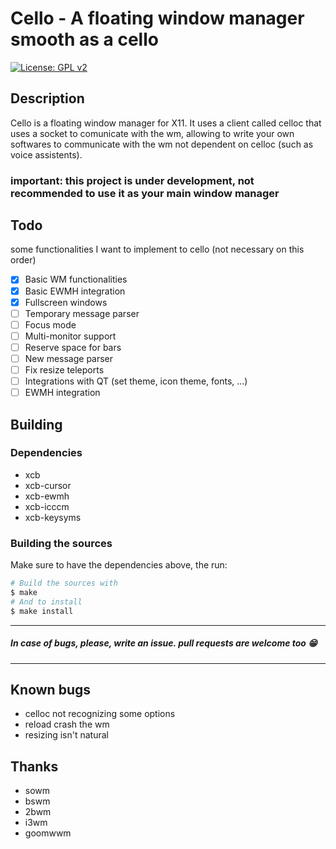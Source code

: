 # Cello - A floating window manager smooth as a cello
[![License: GPL v2](https://img.shields.io/badge/License-GPL%20v2-blue.svg)](https://www.gnu.org/licenses/old-licenses/gpl-2.0.en.html)

## Description
Cello is a floating window manager for X11.
It uses a client called celloc that uses a socket to comunicate with the wm, allowing to write your own softwares to communicate with the wm not dependent on celloc (such as voice assistents).

### important: this project is under development, not recommended to use it as your main window manager

## Todo
some functionalities I want to implement to cello (not necessary on this order)
- [x] Basic WM functionalities
- [x] Basic EWMH integration
- [x] Fullscreen windows
- [ ] Temporary message parser
- [ ] Focus mode
- [ ] Multi-monitor support
- [ ] Reserve space for bars
- [ ] New message parser
- [ ] Fix resize teleports
- [ ] Integrations with QT (set theme, icon theme, fonts, ...)
- [ ] EWMH integration

## Building
### Dependencies
+ xcb
+ xcb-cursor
+ xcb-ewmh
+ xcb-icccm
+ xcb-keysyms

### Building the sources
Make sure to have the dependencies above, the run:
``` sh
# Build the sources with
$ make
# And to install
$ make install
```
---
##### In case of bugs, please, write an issue. pull requests are welcome too 😁
---

## Known bugs
- celloc not recognizing some options
- reload crash the wm
- resizing isn't natural

## Thanks
- sowm
- bswm
- 2bwm
- i3wm
- goomwwm
